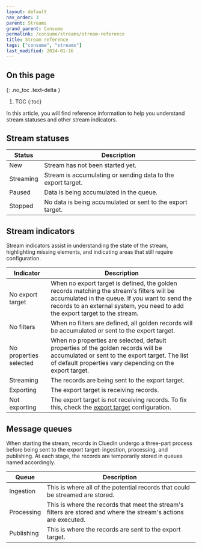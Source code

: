 ```yaml
---
layout: default
nav_order: 3
parent: Streams
grand_parent: Consume
permalink: /consume/streams/stream-reference
title: Stream reference
tags: ["consume", "streams"]
last_modified: 2024-01-16
---
```

## On this page
{: .no_toc .text-delta }
1. TOC
{:toc}

In this article, you will find reference information to help you understand stream statuses and other stream indicators.

## Stream statuses

| Status | Description |
|--|--|
| New | Stream has not been started yet. |
| Streaming | Stream is accumulating or sending data to the export target. |
| Paused | Data is being accumulated in the queue. |
| Stopped | No data is being accumulated or sent to the export target.  |

## Stream indicators

Stream indicators assist in understanding the state of the stream, highlighting missing elements, and indicating areas that still require configuration.

| Indicator | Description |
|--|--|
| No export target | When no export target is defined, the golden records matching the stream's filters will be accumulated in the queue. If you want to send the records to an external system, you need to add the export target to the stream. |
| No filters | When no filters are defined, all golden records will be accumulated or sent to the export target. |
| No properties selected | When no properties are selected, default properties of the golden records will be accumulated or sent to the export target. The list of default properties vary depending on the export target. |
| Streaming | The records are being sent to the export target. |
| Exporting | The export target is receiving records. |
| Not exporting | The export target is not receiving records. To fix this, check the [export target](/consume/export-targets) configuration. |

## Message queues

When starting the stream, records in CluedIn undergo a three-part process before being sent to the export target: ingestion, processing, and publishing. At each stage, the records are temporarily stored in queues named accordingly.

| Queue | Description |
|--|--|
| Ingestion | This is where all of the potential records that could be streamed are stored. |
| Processing | This is where the records that meet the stream's filters are stored and where the stream's actions are executed. |
| Publishing | This is where the records are sent to the export target. |